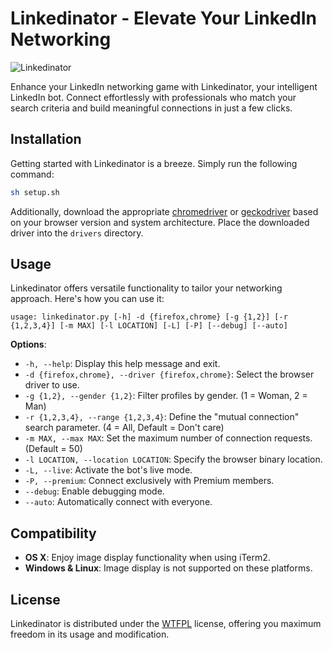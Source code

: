 # Linkedinator - Elevate Your LinkedIn Networking

![Linkedinator](https://www.zupimages.net/up/20/10/sq8g.png)

Enhance your LinkedIn networking game with Linkedinator, your intelligent LinkedIn bot. Connect effortlessly with professionals who match your search criteria and build meaningful connections in just a few clicks.

## Installation

Getting started with Linkedinator is a breeze. Simply run the following command:

```bash
sh setup.sh
```

Additionally, download the appropriate [chromedriver](https://sites.google.com/a/chromium.org/chromedriver/) or [geckodriver](https://github.com/mozilla/geckodriver/releases/tag/v0.26.0) based on your browser version and system architecture. Place the downloaded driver into the `drivers` directory.

## Usage

Linkedinator offers versatile functionality to tailor your networking approach. Here's how you can use it:

```shell
usage: linkedinator.py [-h] -d {firefox,chrome} [-g {1,2}] [-r {1,2,3,4}] [-m MAX] [-l LOCATION] [-L] [-P] [--debug] [--auto]
```

**Options**:

- `-h, --help`: Display this help message and exit.
- `-d {firefox,chrome}, --driver {firefox,chrome}`: Select the browser driver to use.
- `-g {1,2}, --gender {1,2}`: Filter profiles by gender. (1 = Woman, 2 = Man)
- `-r {1,2,3,4}, --range {1,2,3,4}`: Define the "mutual connection" search parameter. (4 = All, Default = Don't care)
- `-m MAX, --max MAX`: Set the maximum number of connection requests. (Default = 50)
- `-l LOCATION, --location LOCATION`: Specify the browser binary location.
- `-L, --live`: Activate the bot's live mode.
- `-P, --premium`: Connect exclusively with Premium members.
- `--debug`: Enable debugging mode.
- `--auto`: Automatically connect with everyone.

## Compatibility

- **OS X**: Enjoy image display functionality when using iTerm2.
- **Windows & Linux**: Image display is not supported on these platforms.

## License

Linkedinator is distributed under the [WTFPL](http://www.wtfpl.net/) license, offering you maximum freedom in its usage and modification.